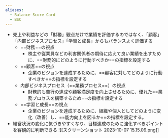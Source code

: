 ```yaml
---
aliases:
  - Balance Score Card
  - BSC
---
```

- 売上や利益などの「財務」観点だけで業績を評価するのではなく、「顧客」「内部ビジネスプロセス」「学習と成長」からもバランスよく評価する
	- ==財務==の視点
		- 株主や従業員などの利害関係者の期待に応えて良い業績を出すために、==財務的にどのように行動すべきか==の指標を設定する
	- ==顧客==の視点
		- 企業のビジョンを達成するために、==顧客に対してどのように行動すべきか==の指標を設定する
	- 内部ビジネスプロセス（==業務プロセス==）の視点
		- 財務的も苦行の達成や顧客満足度を向上させるために、優れた==業務プロセスを構築するため==の指標を設定する
	- ==学習と成長==の視点
		- 企業のビジョンを達成するために、組織や個人としてどのように変化（改善）し、==能力向上を図るか==の指標を設定する。
- 経営状況の変化に気づきやすくなり、目標達成のために強化すべきポイントを客観的に判断できる
![[スクリーンショット 2023-10-07 15.15.09.png]]